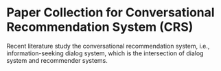 # Paper Collection for Conversational Recommendation System (CRS)
Recent literature study the conversational recommendation system, i.e., information-seeking dialog system, which is the intersection of dialog system and recommender systems.

